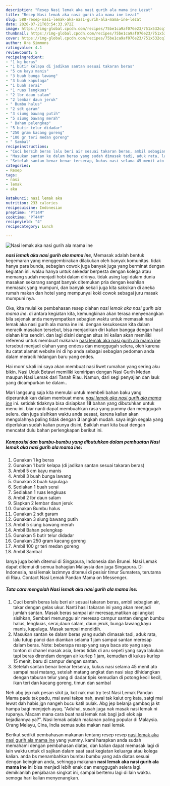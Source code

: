 ```yaml
---
description: "Resep Nasi lemak aka nasi gurih ala mama ine Lezat"
title: "Resep Nasi lemak aka nasi gurih ala mama ine Lezat"
slug: 588-resep-nasi-lemak-aka-nasi-gurih-ala-mama-ine-lezat
date: 2020-07-21T03:54:33.972Z
image: https://img-global.cpcdn.com/recipes/75be1ca9af076e23/751x532cq70/nasi-lemak-aka-nasi-gurih-ala-mama-ine-foto-resep-utama.jpg
thumbnail: https://img-global.cpcdn.com/recipes/75be1ca9af076e23/751x532cq70/nasi-lemak-aka-nasi-gurih-ala-mama-ine-foto-resep-utama.jpg
cover: https://img-global.cpcdn.com/recipes/75be1ca9af076e23/751x532cq70/nasi-lemak-aka-nasi-gurih-ala-mama-ine-foto-resep-utama.jpg
author: Ora Simmons
ratingvalue: 4.1
reviewcount: 5
recipeingredient:
- "1 kg beras"
- "1 butir kelapa di jadikan santan sesuai takaran beras"
- "5 cm kayu manis"
- "3 buah bunga lawang"
- "3 buah kapulaga"
- "1 buah serai"
- "1 ruas lengkuas"
- "2 lbr daun salam"
- "2 lembar daun jeruk"
- " Bumbu halus"
- "2 sdt garam"
- "3 siung bawang putih"
- "5 siung bawang merah"
- " Bahan pelengkap"
- "5 butir telur didadar"
- "250 gram kacang goreng"
- "100 gr teri medan goreng"
- " Sambal"
recipeinstructions:
- "Cuci bersih beras lalu beri air sesuai takaran beras, ambil sebagian air, takar dengan gelas ukur. Nanti hasil takaran ini yang akan menjadi jumlah santan. Masak beras sampai air meresap,matikan api angkat sisihkan, Sembari menunggu air meresap campur santan dengan bumbu halus, lengkuas, serai,daun salam, daun jeruk, bunga lawang,kayu manis, kapulaga. Masak sampai mendidih."
- "Masukan santan ke dalam beras yang sudah dimasak tadi, aduk rata, lalu tutup panci dan diamkan selama 1 jam sampai santan meresap dalam beras. Note: beberapa resep yang saya baca ato yang saya tonton di chanel masak asia, beras tidak di aru sepeti yang saya lakukan tapi beras direndam dengan air kurlep 1 jam, kemudian di kukus kurlep 15 menit, baru di campur dengan santan."
- "Setelah santan benar benar terserap, kukus nasi selama 45 menit ato sampai nasi matang, setelah matang angkat dan nasi siap dihidangkan dengan taburan telur yang di dadar tipis kemudian di potong kecil kecil, ikan teri dan kacang goreng, timun dan sambal"
categories:
- Resep
tags:
- nasi
- lemak
- aka

katakunci: nasi lemak aka 
nutrition: 233 calories
recipecuisine: Indonesian
preptime: "PT14M"
cooktime: "PT44M"
recipeyield: "4"
recipecategory: Lunch

---
```



![Nasi lemak aka nasi gurih ala mama ine](https://img-global.cpcdn.com/recipes/75be1ca9af076e23/751x532cq70/nasi-lemak-aka-nasi-gurih-ala-mama-ine-foto-resep-utama.jpg)

<b><i>nasi lemak aka nasi gurih ala mama ine</i></b>, Memasak adalah bentuk kegemaran yang menggembirakan dilakukan oleh banyak komunitas. tidak hanya para bunda, sebagian cowok juga banyak juga yang berminat dengan kegiatan ini. walau hanya untuk sekedar berpesta dengan kolega atau memang sudah menjadi hobi dalam dirinya. tidak asing lagi dalam dunia masakan sekarang sangat banyak ditemukan pria dengan keahlian memasak yang mumpuni, dan banyak sekali juga kita saksikan di aneka rumah makan dan hotel yang mempunyai koki cowok sebagai juru masak mumpuni nya.

Oke, kita mulai ke pembahasan resep olahan <i>nasi lemak aka nasi gurih ala mama ine</i>. di antara kegiatan kita, kemungkinan akan terasa menyenangkan bila sejenak anda menyempatkan sebagian waktu untuk memasak nasi lemak aka nasi gurih ala mama ine ini. dengan kesuksesan kita dalam meracik masakan tersebut, bisa menjadikan diri kalian bangga dengan hasil olahan kita sendiri. dan lagi disini dengan situs ini kalian akan memiliki referensi untuk membuat makanan <u>nasi lemak aka nasi gurih ala mama ine</u> tersebut menjadi olahan yang endess dan menggugah selera, oleh karena itu catat alamat website ini di hp anda sebagai sebagian pedoman anda dalam meracik hidangan baru yang endes.

Hai mom&#39;s.kali ini saya akan membuat nasi liwet rumahan yang sering aku bikin. Nasi Uduk Betawi memiliki kemiripan dengan Nasi Gurih Medan maupun Nasi Lemak dari Tanah Riau. Namun, dari segi penyajian dan lauk yang dicampurkan ke dalam..


Mari langsung saja kita memulai untuk membeli bahan baku yang diperuntuk kan dalam membuat menu <u><i>nasi lemak aka nasi gurih ala mama ine</i></u> ini. setidak tidaknya bisa disiapkan <b>18</b> bahan yang dibutuhkan untuk menu ini. biar nanti dapat membuahkan rasa yang yummy dan menggugah selera. dan juga sisihkan waktu anda sesaat, karena kalian akan mengolahnya paling tidak dengan <b>3</b> langkah mudah. saya ingin segala yang diperlukan sudah kalian punya disini, Baiklah mari kita buat dengan mencatat dulu bahan perlengkapan berikut ini.

<!--inarticleads1-->

##### Komposisi dan bumbu-bumbu yang dibutuhkan dalam pembuatan Nasi lemak aka nasi gurih ala mama ine:

1. Gunakan 1 kg beras
1. Gunakan 1 butir kelapa (di jadikan santan sesuai takaran beras)
1. Ambil 5 cm kayu manis
1. Ambil 3 buah bunga lawang
1. Gunakan 3 buah kapulaga
1. Sediakan 1 buah serai
1. Sediakan 1 ruas lengkuas
1. Ambil 2 lbr daun salam
1. Siapkan 2 lembar daun jeruk
1. Gunakan  Bumbu halus
1. Gunakan 2 sdt garam
1. Gunakan 3 siung bawang putih
1. Ambil 5 siung bawang merah
1. Ambil  Bahan pelengkap
1. Gunakan 5 butir telur didadar
1. Gunakan 250 gram kacang goreng
1. Ambil 100 gr teri medan goreng
1. Ambil  Sambal


Ianya juga boleh ditemui di Singapura, Indonesia dan Brunei. Nasi Lemak dapat ditemui di semua bahagian Malaysia dan juga Singapura. Di Indonesia, nasi lemak lazimnya ditemui di pesisir timur Sumatera, terutama di Riau. Contact Nasi Lemak Pandan Mama on Messenger.. 

<!--inarticleads2-->

##### Tata cara mengolah Nasi lemak aka nasi gurih ala mama ine:

1. Cuci bersih beras lalu beri air sesuai takaran beras, ambil sebagian air, takar dengan gelas ukur. Nanti hasil takaran ini yang akan menjadi jumlah santan. Masak beras sampai air meresap,matikan api angkat sisihkan, Sembari menunggu air meresap campur santan dengan bumbu halus, lengkuas, serai,daun salam, daun jeruk, bunga lawang,kayu manis, kapulaga. Masak sampai mendidih.
1. Masukan santan ke dalam beras yang sudah dimasak tadi, aduk rata, lalu tutup panci dan diamkan selama 1 jam sampai santan meresap dalam beras. Note: beberapa resep yang saya baca ato yang saya tonton di chanel masak asia, beras tidak di aru sepeti yang saya lakukan tapi beras direndam dengan air kurlep 1 jam, kemudian di kukus kurlep 15 menit, baru di campur dengan santan.
1. Setelah santan benar benar terserap, kukus nasi selama 45 menit ato sampai nasi matang, setelah matang angkat dan nasi siap dihidangkan dengan taburan telur yang di dadar tipis kemudian di potong kecil kecil, ikan teri dan kacang goreng, timun dan sambal


Neh abg jep nak pesan sikit ja, kot nak mai try test Nasi Lemak Pandan Mama padu tak padu, mai awai takpa nah, awai tak kalut org kata, satgi mai lewat dah habis jgn nangeh bucu katil pulak. Abg jep belanja gambaq ja kt hampa bagi menjejeh ayaq. &#34;Aduhai, susah juga nak masak nasi lemak ni rupanya. Macam mana cara buat nasi lemak nak bagi jadi elok aja kejadiannya ya?&#34;. Nasi lemak adalah makanan paling popular di Malaysia. Orang Melayu, Cina, India semua suka makan nasi lemak. 

Berikut sedikit pembahasan makanan tentang resep resep <u>nasi lemak aka nasi gurih ala mama ine</u> yang yummy. kami harapkan anda sudah memahami dengan pembahasan diatas, dan kalian dapat memasak lagi di lain waktu untuk di sajikan dalam saat saat kegiatan keluarga atau kolega kalian. anda bs menambahkan bumbu bumbu yang ada diatas sesuai dengan keinginan anda, sehingga makanan <b>nasi lemak aka nasi gurih ala mama ine</b> ini bisa menjadi lebih enak dan menggugah selera lagi. demikianlah penjabaran singkat ini, sampai bertemu lagi di lain waktu. semoga hari kalian menyenangkan.
